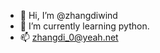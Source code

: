 - 👋 Hi, I’m @zhangdiwind
- 🌱 I’m currently learning python.
- 📫 zhangdi_0@yeah.net

<!---
zhangdiwind/zhangdiwind is a ✨ special ✨ repository because its `README.md` (this file) appears on your GitHub profile.
You can click the Preview link to take a look at your changes.
--->
